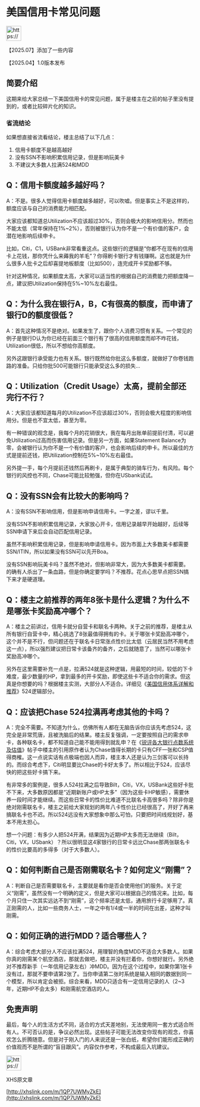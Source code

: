 # 美国信用卡常见问题

<aside>
<img src="https://www.notion.so/icons/megaphone_blue.svg" alt="https://www.notion.so/icons/megaphone_blue.svg" width="40px" />

【2025.07】添加了一些内容

【2025.04】1.0版本发布

</aside>

## 简要介绍

这期来给大家总结一下美国信用卡的常见问题，属于是楼主在之前的帖子里没有提到的，或者比较碎片化的知识。

### 省流结论

如果想直接省流看结论，楼主总结了以下几点：

1. 信用卡额度不是越高越好
2. 没有SSN不影响积累信用记录，但是影响玩美卡
3. 不建议大多数人拉满524和MDD

## Q：信用卡额度越多越好吗？

A：不是。很多人觉得信用卡额度越多越好，可以吹嘘。但是事实上不是这样的，额度应该与自己的消费能力相匹配。

大家应该都知道总Utilization不应该超过30%，否则会极大的影响信用分。然而也不能太低（常年保持在1%~2%），否则被银行认为你不是一个有价值的客户，会潜在地影响后续申卡。

比如，Citi，C1，USBank非常看重这点。这些银行的逻辑是“你都不在现有的信用卡上花钱，那你凭什么来薅我的羊毛”？你得刷卡银行才有钱赚啊。这也就是为什么很多人批卡之后却喜提地板额度（比如500），连完成开卡奖励都不够。

针对这种情况，如果额度太高，大家可以适当性的根据自己的消费能力把额度降一点，建议把Utilization保持在5%~10%左右最佳。

## Q：为什么我在银行A，B，C有很高的额度，而申请了银行D的额度很低？

A：首先这种情况不是绝对。如果发生了，跟你个人消费习惯有关系。一个常见的例子是银行D认为你已经在前面三个银行有了很高的信用额度而却不咋花钱，Utilization很低，所以不想给你高额度。

另外这跟银行承受能力也有关系。银行既然给你批这么多额度，就做好了你卷钱跑路的准备。只给你批500可能银行只能承受这么多的损失...

## Q：Utilization（Credit Usage）太高，提前全部还完行不行？

A：大家应该都知道每月的Utilization不应该超过30%，否则会极大程度的影响信用分。但是也不宜太低，甚至为零。

有一种错误的观念是，我每个月的花销很大，我在每月出账单前提前付清，可以避免Utilization过高而伤害信用记录。但是另一方面，如果Statement Balance为零，会被银行认为你不是一个有价值的客户，也会影响后续的申卡。所以最佳的方式是提前还钱，把Utilization控制在5%~10%左右最佳。

另外提一手，每个月提前还钱然后再刷卡，是属于典型的骑车行为，有风险。每个银行的风控也不同，Chase可能比较勉强，但你在USbank试试。

## Q：没有SSN会有比较大的影响吗？

A：没有SSN不影响信用，但是影响申请信用卡。一字之差，谬以千里。

没有SSN不影响积累信用记录，大家放心开卡，信用记录越早开始越好，后续等SSN申请下来后会自动匹配信用记录。

虽然不影响积累信用记录，但是影响申请信用卡。因为市面上大多数美卡都需要SSN/ITIN，所以如果没有SSN可以先开Boa。

没有SSN影响玩美卡吗？虽然不绝对，但影响非常大，因为大多数美卡都需要。的确有人杀出了一条血路，但是你确定要学吗？不推荐。花点心思早点把SSN搞下来才是硬道理。

## Q：楼主之前推荐的两年8张卡是什么逻辑？为什么不是哪张卡奖励高冲哪个？

A：楼主之前讲过，信用卡就分自营卡和联名卡两种。关于之前的推荐，是楼主从所有银行自营卡中，精心挑选了8张最值得拥有的卡。关于哪张卡奖励高冲哪个，这个并不是不行，但问题还在于联名卡日常涨点性价比太低（云居民当然不用考虑这一点），所以强烈建议把日常卡该备齐的备齐，之后就随意了，当然可以哪张卡奖励高冲哪个。

另外在这里需要补充一点是，拉满524就是这种逻辑，用最短的时间，较低的下卡难度，最少数量的HP，拿到最多的开卡奖励，即使这些卡不适合你的需求。但这真是你想要的吗？根据楼主实测，大部分人不适合。详细见《[美国信用体系详解和推荐](%E7%BE%8E%E5%9B%BD%E4%BF%A1%E7%94%A8%E4%BD%93%E7%B3%BB%E8%AF%A6%E8%A7%A3%E5%92%8C%E6%8E%A8%E8%8D%90%2023564738a3cc8031a1baf937cfcc2ea6.md)》524逻辑部分。

## Q：应该把Chase 524拉满再考虑其他的卡吗？

A：完全不需要。不知道为什么，仿佛所有人都在无脑告诉你应该先考虑524，这完全是非常荒唐，且被洗脑后的结果。楼主反复强调，一定要按照自己的需求申卡，各种联名卡，都不知道自己能不能用得到就乱申？在《[锐评各大银行点数系统及估值](%E9%94%90%E8%AF%84%E5%90%84%E5%A4%A7%E9%93%B6%E8%A1%8C%E7%82%B9%E6%95%B0%E7%B3%BB%E7%BB%9F%E5%8F%8A%E4%BC%B0%E5%80%BC%2023564738a3cc806bbe77d640201fc86f.md)》帖子中楼主的引用原作者认为Chase值得长期的卡只有CFF一张和CSP值得商榷。这一点说实话有点极端也因人而异，楼主本人还是认为三剑客可以长持的。而综合考虑下，Citi明显要比Chase的卡好太多了。所以相比于524，应该尽快的把这些好卡搞下来。

 有非常多的案例是，很多人524拉满之后导致Bilt，Citi，VX，USBank这些好卡批不下来，大多数原因都是“近期新账户或HP太多”（因为这些卡HP敏感），需要休养一段时间才能继续。而这些日常卡的性价比难道不比联名卡高很多吗？除非你是绝对刚需联名卡，楼主之前给大家规划的两年八卡性价比已经很高了，开好了再来搞联名卡也不迟。所以524远没有大家想象中那么可怕，只要把时间线规划好，基本不用太担心。

想一个问题：有多少人把524开满，结果因为近期HP太多而无法继续（Bilt，Citi，VX，USbank）？所以很明显这4家银行的日常卡远比Chase那两张联名卡的性价比要高的多得多（对于大多数人）。

## Q：如何判断自己是否刚需联名卡？如何定义“刚需”？

A：判断自己是否需要联名卡，主要就是看你是否会使用他们的服务。关于定义“刚需”，虽然没有一个明确的定义，但是大家可以根据自己的情况来。比如，每个月只住一次其实远达不到“刚需”，这个频率还是太低，通用旅行卡足够用了。真正刚需的人，比如一些商务人士，一年之中有1/4或一半的时间在出差，这种才叫刚需。

## Q：如何正确的进行MDD？适合哪些人？

A：综合考虑大部分人不应该拉满524，用理智的角度MDD不适合大多数人。如果你真的刚需某个航空酒店，那就去做吧，楼主并没有拦着你，你想好就行。另外绝对不推荐新手（一年信用记录左右）冲MDD。因为在这个过程中，如果你第1张卡没有过，那就不要申请第2张了。当你申请第二张时系统是输入相同的数据到同一个模型，所以肯定会被拒。综合来看，MDD只适合有一定信用记录的人（2~3年，近期HP不会太多）和刚需航空酒店的人。

## 免责声明

最后，每个人的生活方式不同，适合的方式天差地别，无法使用同一套方式适合所有人。不可否认的是，争议必然出现。这些帖子可能无法改变你现有的观念，你喜欢怎么折腾随意。但是对于刚入门的人来说还是一张白纸，希望你们能形成正确的价值观而不是所谓的“盲目跟风”。内容仅作参考，不构成最后入坑建议。

<aside>
<img src="https://www.notion.so/icons/megaphone_blue.svg" alt="https://www.notion.so/icons/megaphone_blue.svg" width="40px" />

XHS原文章

[http://xhslink.com/m/1QP7UWMyZkE](http://xhslink.com/m/1QP7UWMyZkE)

</aside>